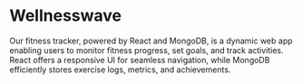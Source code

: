 # Wellnesswave
 Our fitness tracker, powered by React and MongoDB, is a dynamic web app enabling users to monitor fitness progress, set goals, and track activities. React offers a responsive UI for seamless navigation, while MongoDB efficiently stores exercise logs, metrics, and achievements.

